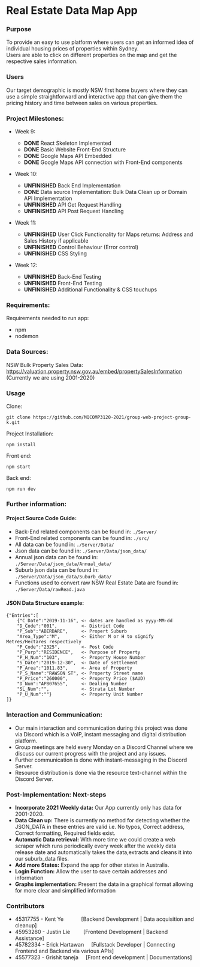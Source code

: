 # Real Estate Data Map App
### Purpose
To provide an easy to use platform where users can get an informed idea of individual housing prices of properties within Sydney.  
Users are able to click on different properties on the map and get the respective sales information.

### Users
Our target demographic is mostly NSW first home buyers where they can use a simple straightforward and interactive app that can give them the pricing history and time between sales on various properties.

### Project Milestones:
+ Week 9:
    + **DONE** React Skeleton Implemented
    + **DONE** Basic Website Front-End Structure
    + **DONE** Google Maps API Embedded
    + **DONE** Google Maps API connection with Front-End components

+ Week 10:
    + **UNFINISHED** Back End Implementation
    + **DONE** Data source Implementation: Bulk Data Clean up or Domain API Implementation
    + **UNFINISHED** API Get Request Handling
    + **UNFINISHED** API Post Request Handling

+ Week 11:
    + **UNFINISHED** User Click Functionality for Maps returns: Address and Sales History if applicable
    + **UNFINISHED** Control Behaviour (Error control)
    + **UNFINISHED** CSS Styling

+ Week 12: 
    + **UNFINISHED** Back-End Testing 
    + **UNFINISHED** Front-End Testing
    + **UNFINISHED** Additional Functionality & CSS touchups

### Requirements:
Requirements needed to run app:
+ npm
+ nodemon

### Data Sources:
NSW Bulk Property Sales Data: https://valuation.property.nsw.gov.au/embed/propertySalesInformation  
(Currently we are using 2001-2020)
### Usage
Clone: 

```
git clone https://github.com/MQCOMP3120-2021/group-web-project-group-k.git
```

Project Installation:
```
npm install
```

Front end:

```
npm start
```

Back end:

```
npm run dev
```

### Further information:
#### Project Source Code Guide:
+ Back-End related components can be found in: `./Server/`
+ Front-End related components can be found in: `./src/`
+ All data can be found in: `./Server/Data/`
+ Json data can be found in: `./Server/Data/json_data/`
+ Annual json data can be found in: `./Server/Data/json_data/Annual_data/`
+ Suburb json data can be found in: `./Server/Data/json_data/Suburb_data/`
+ Functions used to convert raw NSW Real Estate Data are found in: `./Server/Data/rawRead.java`
#### JSON Data Structure example:

```
{"Entries":[
	{"C_Date":"2019-11-16", <- dates are handled as yyyy-MM-dd
	"D_Code":"001",         <- District Code
	"P_Sub":"ABERDARE",     <- Propert Suburb
	"Area_Type":"M",        <- Either M or H to signify Metres/Hectares respectively
	"P_Code":"2325",        <- Post Code
	"P_Purp":"RESIDENCE",   <- Purpose of Property
	"P_H_Num":"103",        <- Property House Number
	"S_Date":"2019-12-30",  <- Date of settlement
	"P_Area":"1011.83",     <- Area of Property
	"P_S_Name":"RAWSON ST", <- Property Street name
	"P_Price":"260000",     <- Property Price ($AUD)
	"D_Num":"AP807655",     <- Dealing Number
	"SL_Num":"",            <- Strata Lot Number
	"P_U_Num":""}           <- Property Unit Number
]}
```

### Interaction and Communication:
+ Our main interaction and communication during this project was done via Discord which is a VoIP, instant messaging and digital distribution platform.
+ Group meetings are held every Monday on a Discord Channel where we discuss our current progress with the project and any issues.
+ Further communication is done with instant-messaging in the Discord Server.
+ Resource distribution is done via the resource text-channel within the Discord Server.

### Post-Implementation: Next-steps
+ **Incorporate 2021 Weekly data:** Our App currently only has data for 2001-2020.
+ **Data Clean up:** There is currently no method for detecting whether the JSON_DATA in these entries are valid i.e. No typos, Correct address, Correct formatting, Required fields exist.
+ **Automatic Data retrieval:** With more time we could create a web scraper which runs periodically every week after the weekly data release date and automatically takes the data,extracts and cleans it into our suburb_data files.
+ **Add more States:** Expand the app for other states in Australia.
+ **Login Function:** Allow the user to save certain addresses and information
+ **Graphs implementation:** Present the data in a graphical format allowing for more clear and simplified information

### Contributors
+ 45317755 - Kent Ye            [Backend Development   | Data acquisition and cleanup]
+ 45953260 - Justin Lie         [Frontend Development  | Backend Assistance]
+ 45782334 - Erick Hartawan     [Fullstack Developer   | Connecting Frontend and Backend via various APIs]
+ 45577323 - Grishit taneja     [Front end development | Documentations]
